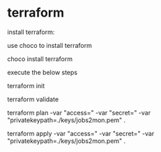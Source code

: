 # terraform

install terraform:

use choco to install terraform

choco install terraform

execute the below steps 

terraform init

terraform validate 

terraform plan -var "access=" -var "secret=" -var "privatekeypath=./keys/jobs2mon.pem" .

terraform apply -var "access=" -var "secret=" -var "privatekeypath=./keys/jobs2mon.pem" .
